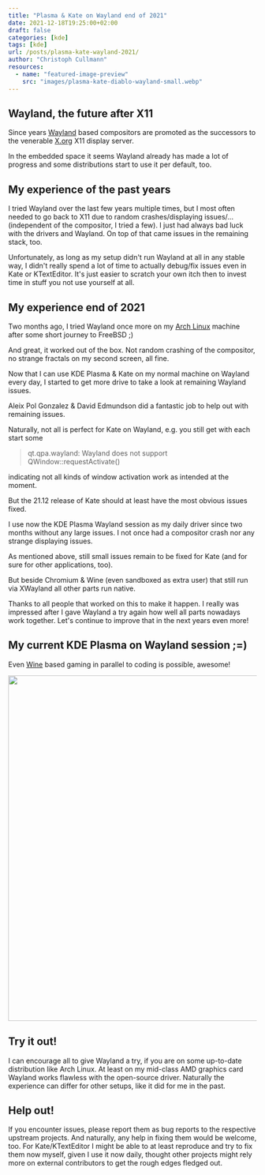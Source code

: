 ```yaml
---
title: "Plasma & Kate on Wayland end of 2021"
date: 2021-12-18T19:25:00+02:00
draft: false
categories: [kde]
tags: [kde]
url: /posts/plasma-kate-wayland-2021/
author: "Christoph Cullmann"
resources:
  - name: "featured-image-preview"
    src: "images/plasma-kate-diablo-wayland-small.webp"
---
```


## Wayland, the future after X11

Since years [Wayland](https://wayland.freedesktop.org/) based compositors are promoted as the successors to the venerable [X.org](https://www.x.org) X11 display server.

In the embedded space it seems Wayland already has made a lot of progress and some distributions start to use it per default, too.

## My experience of the past years

I tried Wayland over the last few years multiple times, but I most often needed to go back to X11 due to random crashes/displaying issues/... (independent of the compositor, I tried a few).
I just had always bad luck with the drivers and Wayland.
On top of that came issues in the remaining stack, too.

Unfortunately, as long as my setup didn't run Wayland at all in any stable way, I didn't really spend a lot of time to actually debug/fix issues even in Kate or KTextEditor.
It's just easier to scratch your own itch then to invest time in stuff you not use yourself at all.

## My experience end of 2021

Two months ago, I tried Wayland once more on my [Arch Linux](https://archlinux.org) machine after some short journey to FreeBSD ;)

And great, it worked out of the box.
Not random crashing of the compositor, no strange fractals on my second screen, all fine.

Now that I can use KDE Plasma & Kate on my normal machine on Wayland every day, I started to get more drive to take a look at remaining Wayland issues.

Aleix Pol Gonzalez & David Edmundson did a fantastic job to help out with remaining issues.

Naturally, not all is perfect for Kate on Wayland, e.g. you still get with each start some

> qt.qpa.wayland: Wayland does not support QWindow::requestActivate()

indicating not all kinds of window activation work as intended at the moment.

But the 21.12 release of Kate should at least have the most obvious issues fixed.

I use now the KDE Plasma Wayland session as my daily driver since two months without any large issues.
I not once had a compositor crash nor any strange displaying issues.

As mentioned above, still small issues remain to be fixed for Kate (and for sure for other applications, too).

But beside Chromium & Wine (even sandboxed as extra user) that still run via XWayland all other parts run native.

Thanks to all people that worked on this to make it happen.
I really was impressed after I gave Wayland a try again how well all parts nowadays work together.
Let's continue to improve that in the next years even more!

## My current KDE Plasma on Wayland session ;=)

Even [Wine](https://www.winehq.org/) based gaming in parallel to coding is possible, awesome!

<center><a href="/posts/plasma-kate-wayland-2021/images/plasma-kate-diablo-wayland.webp" target="_blank"><img width=700 src="/posts/plasma-kate-wayland-2021/images/plasma-kate-diablo-wayland-small.webp"></a></center>

## Try it out!

I can encourage all to give Wayland a try, if you are on some up-to-date distribution like Arch Linux.
At least on my mid-class AMD graphics card Wayland works flawless with the open-source driver.
Naturally the experience can differ for other setups, like it did for me in the past.

## Help out!

If you encounter issues, please report them as bug reports to the respective upstream projects.
And naturally, any help in fixing them would be welcome, too.
For Kate/KTextEditor I might be able to at least reproduce and try to fix them now myself, given I use it now daily, thought other projects might rely more on external contributors to get the rough edges fledged out.
